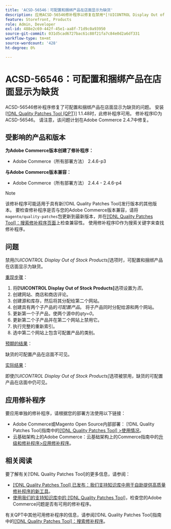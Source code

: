 ```yaml
---
title: 'ACSD-56546：可配置和捆绑产品在店面显示为缺货'
description: 应用ACSD-56546修补程序以修复在禁用*[!UICONTROL Display Out of Stock Products]*配置选项时，可配置和捆绑产品在店面显示为缺货的Adobe Commerce问题。
feature: Storefront, Products
role: Admin, Developer
exl-id: 488e2c69-442f-45e1-aa8f-71d9c0a93950
source-git-commit: 031d5cad6727bac61c88f21fa7c84e0d2a6df331
workflow-type: tm+mt
source-wordcount: '428'
ht-degree: 0%

---
```


# ACSD-56546：可配置和捆绑产品在店面显示为缺货

ACSD-56546修补程序修复了可配置和捆绑产品在店面显示为缺货的问题。 安装[[!DNL Quality Patches Tool (QPT)]](/help/announcements/adobe-commerce-announcements/magento-quality-patches-released-new-tool-to-self-serve-quality-patches.md) 1.1.48时，此修补程序可用。 修补程序ID为ACSD-56546。 请注意，该问题计划在Adobe Commerce 2.4.7中修复。

## 受影响的产品和版本

**为Adobe Commerce版本创建了修补程序：**

* Adobe Commerce（所有部署方法） 2.4.6-p3

**与Adobe Commerce版本兼容：**

* Adobe Commerce（所有部署方法） 2.4.4 - 2.4.6-p4

>[!NOTE]
>
>该修补程序可能适用于具有新[!DNL Quality Patches Tool]发行版本的其他版本。 要检查修补程序是否与您的Adobe Commerce版本兼容，请将`magento/quality-patches`包更新到最新版本，并在[[!DNL Quality Patches Tool]：搜索修补程序页面](https://experienceleague.adobe.com/tools/commerce-quality-patches/index.html)上检查兼容性。 使用修补程序ID作为搜索关键字来查找修补程序。

## 问题

禁用&#x200B;*[!UICONTROL Display Out of Stock Products]*&#x200B;选项时，可配置和捆绑产品在店面显示为缺货。

<u>重现步骤</u>：

1. 将&#x200B;**[!UICONTROL Display Out of Stock Products]**&#x200B;选项设置为&#x200B;*否*。
1. 创建网站、商店和商店评论。
1. 创建源和库存，然后将其分配给第二个网站。
1. 创建具有两个子产品的&#x200B;*可配置产品*。 将子产品同时分配给源和两个网站。
1. 更新第一个子产品，使两个源中的&#x200B;*qty=0*。
1. 更新第二个子产品并在第二个网站上禁用它。
1. 执行完整的重新索引。
1. 选中第二个网站上包含可配置产品的类别。

<u>预期的结果</u>：

缺货的可配置产品在店面不可见。

<u>实际结果</u>：

即使&#x200B;*[!UICONTROL Display Out of Stock Products]*&#x200B;选项被禁用，缺货的可配置产品在店面中仍可见。

## 应用修补程序

要应用单独的修补程序，请根据您的部署方法使用以下链接：

* Adobe Commerce或Magento Open Source内部部署： [!DNL Quality Patches Tool]指南中的[[!DNL Quality Patches Tool] >使用情况](https://experienceleague.adobe.com/docs/commerce-operations/tools/quality-patches-tool/usage.html)。
* 云基础架构上的Adobe Commerce：云基础架构上的Commerce指南中的[升级和修补程序>应用修补程序](https://experienceleague.adobe.com/docs/commerce-cloud-service/user-guide/develop/upgrade/apply-patches.html)。

## 相关阅读

要了解有关[!DNL Quality Patches Tool]的更多信息，请参阅：

* [[!DNL Quality Patches Tool] 已发布：我们支持知识库中用于自助提供高质量修补程序的新工具](/help/announcements/adobe-commerce-announcements/magento-quality-patches-released-new-tool-to-self-serve-quality-patches.md)。
* [使用我们的支持知识库中的 [!DNL Quality Patches Tool]](/help/support-tools/patches-available-in-qpt-tool/check-patch-for-magento-issue-with-magento-quality-patches.md)，检查您的Adobe Commerce问题是否有可用的修补程序。

有关QPT中其他可用修补程序的信息，请参阅[!DNL Quality Patches Tool]指南中的[[!DNL Quality Patches Tool]：搜索修补程序](https://experienceleague.adobe.com/tools/commerce-quality-patches/index.html)。
